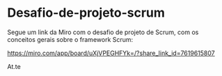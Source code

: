 # Desafio-de-projeto-scrum

Segue um link da Miro com o desafio de projeto de Scrum, com os conceitos gerais sobre o framework Scrum:

https://miro.com/app/board/uXjVPEGHFYk=/?share_link_id=7619615807

At.te
